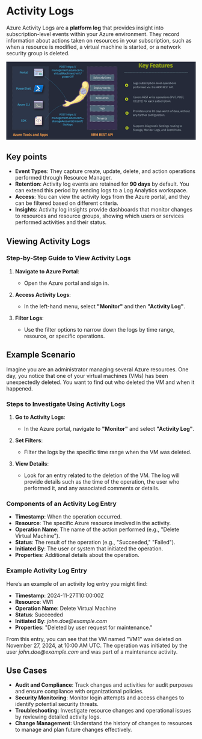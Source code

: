 # Activity Logs

Azure Activity Logs are a **platform log** that provides insight into subscription-level events within your Azure environment. They record information about actions taken on resources in your subscription, such as when a resource is modified, a virtual machine is started, or a network security group is deleted.

![alt text](images/az-activity-logs.png)

## **Key points**

- **Event Types**: They capture create, update, delete, and action operations performed through Resource Manager.
- **Retention**: Activity log events are retained for **90 days** by default. You can extend this period by sending logs to a Log Analytics workspace.
- **Access**: You can view the activity logs from the Azure portal, and they can be filtered based on different criteria.
- **Insights**: Activity log insights provide dashboards that monitor changes to resources and resource groups, showing which users or services performed activities and their status.

## **Viewing Activity Logs**

### **Step-by-Step Guide to View Activity Logs**

1. **Navigate to Azure Portal**:

   - Open the Azure portal and sign in.

2. **Access Activity Logs**:

   - In the left-hand menu, select **"Monitor"** and then **"Activity Log"**.

3. **Filter Logs**:
   - Use the filter options to narrow down the logs by time range, resource, or specific operations.

## **Example Scenario**

Imagine you are an administrator managing several Azure resources. One day, you notice that one of your virtual machines (VMs) has been unexpectedly deleted. You want to find out who deleted the VM and when it happened.

### **Steps to Investigate Using Activity Logs**

1. **Go to Activity Logs**:

   - In the Azure portal, navigate to **"Monitor"** and select **"Activity Log"**.

2. **Set Filters**:

   - Filter the logs by the specific time range when the VM was deleted.

3. **View Details**:
   - Look for an entry related to the deletion of the VM. The log will provide details such as the time of the operation, the user who performed it, and any associated comments or details.

### **Components of an Activity Log Entry**

- **Timestamp**: When the operation occurred.
- **Resource**: The specific Azure resource involved in the activity.
- **Operation Name**: The name of the action performed (e.g., "Delete Virtual Machine").
- **Status**: The result of the operation (e.g., "Succeeded," "Failed").
- **Initiated By**: The user or system that initiated the operation.
- **Properties**: Additional details about the operation.

### **Example Activity Log Entry**

Here’s an example of an activity log entry you might find:

- **Timestamp**: 2024-11-27T10:00:00Z
- **Resource**: VM1
- **Operation Name**: Delete Virtual Machine
- **Status**: Succeeded
- **Initiated By**: _john.doe@example.com_
- **Properties**: "Deleted by user request for maintenance."

From this entry, you can see that the VM named "VM1" was deleted on November 27, 2024, at 10:00 AM UTC. The operation was initiated by the user _john.doe@example.com_ and was part of a maintenance activity.

## **Use Cases**

- **Audit and Compliance**: Track changes and activities for audit purposes and ensure compliance with organizational policies.
- **Security Monitoring**: Monitor login attempts and access changes to identify potential security threats.
- **Troubleshooting**: Investigate resource changes and operational issues by reviewing detailed activity logs.
- **Change Management**: Understand the history of changes to resources to manage and plan future changes effectively.
